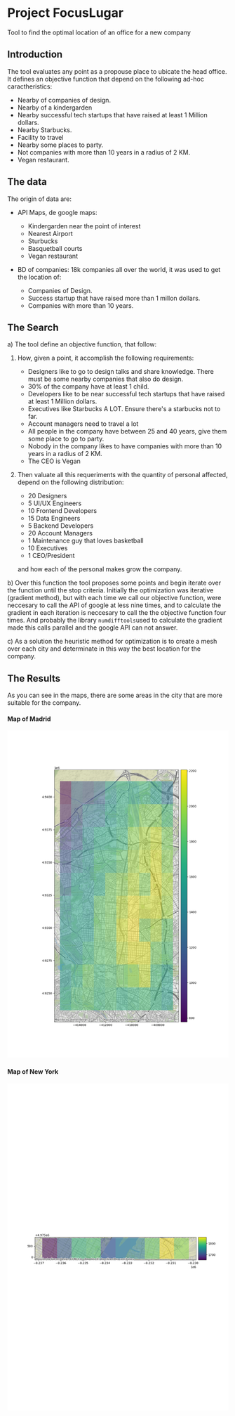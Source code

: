 # Project FocusLugar

Tool to find the optimal location of an office for a new company

## Introduction

The tool evaluates any point as a propouse place to ubicate the head office. It 
defines an objective function that depend on the following ad-hoc caractheristics:

- Nearby of companies of design.
- Nearby of a kindergarden
- Nearby successful tech startups that have raised at least 1 Million dollars.
- Nearby Starbucks.
- Facility to travel
- Nearby some places to party.
- Not companies with more than 10 years in a radius of 2 KM.
- Vegan restaurant.

## The data

The origin of data are:

* API Maps, de google maps: 
	- Kindergarden near the point of interest
	- Nearest Airport 
	- Sturbucks
	- Basquetball courts
	- Vegan restaurant


* BD of companies: 18k companies all over the world, it was used to get the location of:
	- Companies of Design.
	- Success startup that have raised more than 1 millon dollars.
	- Companies with more than 10 years. 

## The Search

a) The tool define an objective function, that follow:

1. How, given a point, it accomplish the following requirements:
	- Designers like to go to design talks and share knowledge. There must be some nearby companies that also do design.
	- 30% of the company have at least 1 child.
	- Developers like to be near successful tech startups that have raised at least 1 Million dollars.
	- Executives like Starbucks A LOT. Ensure there's a starbucks not to far.
	- Account managers need to travel a lot
	- All people in the company have between 25 and 40 years, give them some place to go to party.	
	- Nobody in the company likes to have companies with more than 10 years in a radius of 2 KM.
	- The CEO is Vegan

2. Then valuate all this requeriments with the quantity of personal affected, depend on the following distribution:

	- 20 Designers
	- 5 UI/UX Engineers
	- 10 Frontend Developers
	- 15 Data Engineers
	- 5 Backend Developers
	- 20 Account Managers
	- 1 Maintenance guy that loves basketball
	- 10 Executives
	- 1 CEO/President

	and how each of the personal makes grow the company. 

b) Over this function the tool proposes some points and begin iterate over the function until the stop criteria. 
Initially the optimization was iterative (gradient method), but with each time we call our objective function, 
were neccesary to call the API of google at less nine times, and to calculate the gradient in each iteration is neccesary 
to call the the objective function four times. And probably the library `numdifftools`used to calculate the gradient made this
calls parallel and the google API can not answer.

c) As a solution the heuristic method for optimization is to create a mesh over each city and determinate in this way the 
best location for the company.

## The Results

As you can see in the maps, there are some areas in the city that are more suitable for the company.

#### Map of Madrid
![Mapa de Madrid](./output/map_md.png)

#### Map of New York
![Mapa de New York](./output/map_ny.png)

